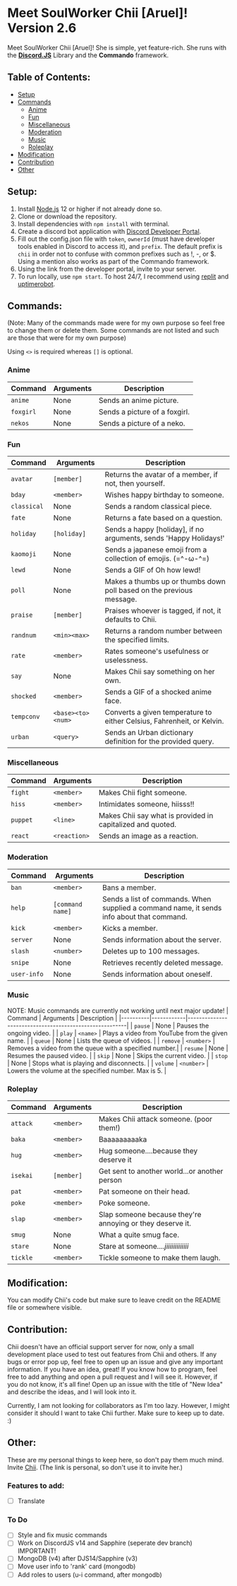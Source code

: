 # Meet SoulWorker Chii [Aruel]! Version 2.6

Meet SoulWorker Chii \[Aruel]! She is simple, yet feature-rich. She runs with the **[Discord.JS](https://discord.js.org/#/)** Library and the **Commando** framework.

## Table of Contents:
- [Setup](#setup)
- [Commands](#commands)
  - [Anime](#anime)
  - [Fun](#fun)
  - [Miscellaneous](#miscellaneous)
  - [Moderation](#moderation)
  - [Music](#music)
  - [Roleplay](#roleplay)
- [Modification](#modification)
- [Contribution](#contribution)
- [Other](#other)

## Setup:
1. Install [Node.js](https://nodejs.org/en/) 12 or higher if not already done so.
2. Clone or download the repository.
3. Install dependencies with `npm install` with terminal.
4. Create a discord bot application with [Discord Developer Portal](https://discordapp.com/developers/applications/).
5. Fill out the config.json file with `token`, `ownerId` (must have developer tools enabled in Discord to access it), and `prefix`. The default prefix is `chii` in order not to confuse with common prefixes such as !, -, or $. Using a mention also works as part of the Commando framework.
6. Using the link from the developer portal, invite to your server.
7. To run locally, use `npm start`. To host 24/7, I recommend using [replit](https://repl.it/) and [uptimerobot](https://uptimerobot.com/).

## Commands:

(Note: Many of the commands made were for my own purpose so feel free to change them or delete them. Some commands are not listed and such are those that were for my own purpose)

Using `<>` is required whereas `[]` is optional.

### Anime
| Command  | Arguments | Description                  |
|----------|-----------|------------------------------|
| `anime`  |   None    | Sends an anime picture.      |
| `foxgirl`|   None    | Sends a picture of a foxgirl.|
| `nekos`  |   None    | Sends a picture of a neko.   |

### Fun
| Command    | Arguments         | Description                                                           |
|------------|-------------------|-----------------------------------------------------------------------|
| `avatar`   | `[member]`        | Returns the avatar of a member, if not, then yourself.                |
| `bday`     | `<member>`        | Wishes happy birthday to someone.                                     |
| `classical`| None              | Sends a random classical piece.                                       |
| `fate`     | None              | Returns a fate based on a question.                                   |
| `holiday`  | `[holiday]`       | Sends a happy [holiday], if no arguments, sends 'Happy Holidays!'     |
| `kaomoji`  | None              | Sends a japanese emoji from a collection of emojis. (=^-ω-^=)         |
| `lewd`     | None              | Sends a GIF of Oh how lewd!                                           |
| `poll`     | None              | Makes a thumbs up or thumbs down poll based on the previous message.  |
| `praise`   | `[member]`        | Praises whoever is tagged, if not, it defaults to Chii.               |
| `randnum`  | `<min><max>`      | Returns a random number between the specified limits.                 |
| `rate`     | `<member>`        | Rates someone's usefulness or uselessness.                            |
| `say`      | None              | Makes Chii say something on her own.                                  |
| `shocked`  | `<member>`        | Sends a GIF of a shocked anime face.                                  |
| `tempconv` | `<base><to><num>` | Converts a given temperature to either Celsius, Fahrenheit, or Kelvin.|
| `urban`    | `<query>`         | Sends an Urban dictionary definition for the provided query.          |

### Miscellaneous
| Command    | Arguments         | Description                                               |
|------------|-------------------|-----------------------------------------------------------|
| `fight`    | `<member>`        | Makes Chii fight someone.                                 |
| `hiss`     | `<member>`        | Intimidates someone, hiisss!!                             |
| `puppet`   | `<line>`          | Makes Chii say what is provided in capitalized and quoted.|
| `react`    | `<reaction>`      | Sends an image as a reaction.                             |

### Moderation
| Command     | Arguments        | Description                                                                               |
|-------------|------------------|-------------------------------------------------------------------------------------------|
| `ban`       | `<member>`       | Bans a member.                                                                            |
| `help`      | `[command name]` | Sends a list of commands. When supplied a command name, it sends info about that command. |
| `kick`      | `<member>`       | Kicks a member.                                                                           |
| `server`    | None             | Sends information about the server.                                                       |
| `slash`     | `<number>`       | Deletes up to 100 messages.                                                               |
| `snipe`     | None           | Retrieves recently deleted message.                                                         |
| `user-info` | None             | Sends information about oneself.                                                          |

### Music
NOTE: Music commands are currently not working until next major update!
| Command  | Arguments  | Description                                            |
|----------|------------|--------------------------------------------------------|
| `pause`  | None       | Pauses the ongoing video.                              |
| `play`   | `<name>`   | Plays a video from YouTube from the given name.        |
| `queue`  | None       | Lists the queue of videos.                             |
| `remove` | `<number>` | Removes a video from the queue with a specified number.|
| `resume` | None       | Resumes the paused video.                              |
| `skip`   | None       | Skips the current video.                               |
| `stop`   | None       | Stops what is playing and disconnects.                 |
| `volume` | `<number>` | Lowers the volume at the specified number. Max is 5.   |

### Roleplay
| Command  | Arguments  | Description                                              |
|----------|------------|----------------------------------------------------------|
| `attack` | `<member>` | Makes Chii attack someone. (poor them!)                  |
| `baka`   | `<member>` | Baaaaaaaaaka                                             |
| `hug`    | `<member>` | Hug someone....because they deserve it                   |
| `isekai` | `[member]` | Get sent to another world...or another person            |
| `pat`    | `<member>` | Pat someone on their head.                               |
| `poke`   | `<member>` | Poke someone.                                            |
| `slap`   | `<member>` | Slap someone because they're annoying or they deserve it.|
| `smug`   | None       | What a quite smug face.                                  |
| `stare`  | None       | Stare at someone....*jiiiiiiiiiiiii*                     |
| `tickle` | `<member>` | Tickle someone to make them laugh.                       |

## Modification:
You can modify Chii's code but make sure to leave credit on the README file or somewhere visible.

## Contribution:
Chii doesn't have an official support server for now, only a small development place used to test out features from Chii and others.
If any bugs or error pop up, feel free to open up an issue and give any important information.
If you have an idea, great! If you know how to program, feel free to add anything and open a pull request and I will see it. However, if you do not know, it's all fine! Open up an issue with the title of "New Idea" and describe the ideas, and I will look into it.

Currently, I am not looking for collaborators as I'm too lazy. However, I might consider it should I want to take Chii further.  Make sure to keep up to date. :)

## Other:

These are my personal things to keep here, so don't pay them much mind.
Invite [Chii](https://discord.com/api/oauth2/authorize?client_id=788284993759215656&permissions=1077341254&scope=bot).
(The link is personal, so don't use it to invite her.)

### Features to add:

- [ ] Translate

### To Do

- [ ] Style and fix music commands
- [ ] Work on DiscordJS v14 and Sapphire (seperate dev branch) IMPORTANT!
- [ ] MongoDB (v4) after DJS14/Sapphire (v3)
- [ ] Move user info to 'rank' card (mongodb)
- [ ] Add roles to users (u-i command, after mongodb)